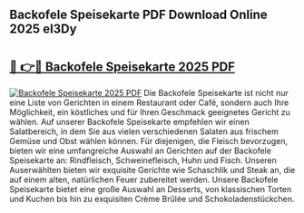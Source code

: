 ## Backofele Speisekarte PDF Download Online 2025 eI3Dy

# <h2><a href="http://gc8mhb.nevu.top/?p=Backofele+Speisekarte">🔗 👉🔴 Backofele Speisekarte 2025 PDF</a></h2>

[![Backofele Speisekarte 2025 PDF](https://i.imgur.com/dBaPXMq.png)](http://gc8mhb.nevu.top/?p=Backofele+Speisekarte)
Die Backofele Speisekarte ist nicht nur eine Liste von Gerichten in einem Restaurant oder Café, sondern auch Ihre Möglichkeit, ein köstliches und für Ihren Geschmack geeignetes Gericht zu wählen. Auf unserer Backofele Speisekarte empfehlen wir einen Salatbereich, in dem Sie aus vielen verschiedenen Salaten aus frischem Gemüse und Obst wählen können. Für diejenigen, die Fleisch bevorzugen, bieten wir eine umfangreiche Auswahl an Gerichten auf der Backofele Speisekarte an: Rindfleisch, Schweinefleisch, Huhn und Fisch. Unseren Auserwählten bieten wir exquisite Gerichte wie Schaschlik und Steak an, die auf einem alten, natürlichen Feuer zubereitet werden. Unsere Backofele Speisekarte bietet eine große Auswahl an Desserts, von klassischen Torten und Kuchen bis hin zu exquisiten Crème Brûlée und Schokoladenstückchen.
